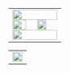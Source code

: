 
<table align="center">
  <tr>
    <td width="100%">
     <img width="100%" src="https://github-profile-trophy.vercel.app/?username=sskingss" />
     <img width="55%" src="https://github-readme-stats.vercel.app/api?username=sskingss&hide_title=true&hide_border=true&show_icons=trueline_height=21&text_color=000&icon_color=000&bg_color=0,ea6161,ffc64d,fffc4d,52fa5a&theme=graywhite" /><img width="45%" src="https://github-readme-stats.vercel.app/api/top-langs/?username=sskingss&hide_title=true&hide_border=true&layout=compact&langs_count=6&text_color=000&icon_color=fff&bg_color=0,52fa5a,4dfcff,c64dff&theme=graywhite" />
  <img width="100%" src="https://github-readme-streak-stats.herokuapp.com/?user=sskingss" />
    </td>
  </tr>
</table>
<!-- GitHub Activity Graph -->
<table align="center">
  <tr>
    <td colspan="2">
      <img width="100%" src="https://github-readme-activity-graph.vercel.app/graph?username=sskingss&area=true&hide_border=true&theme=redical" />
    </td>
  </tr>
</table>

